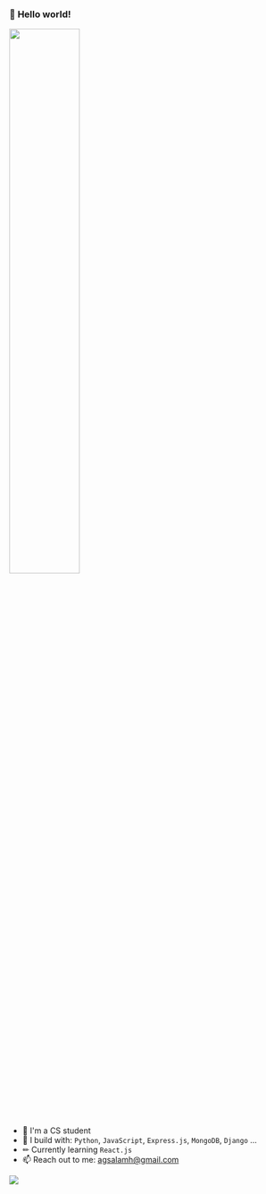 ### 👋 **Hello world!** 
<div>
  <img src="https://media2.giphy.com/media/G3Hu8RMcnHZA2JK6x1/giphy.gif?cid=ecf05e47at8daz8ro4wpspchv2aakykyn5jw7vmyyzhq6jx2&rid=giphy.gif&ct=g" width=50%>
</div>


- 🏢 I'm a CS student
- 🧰 I build with: `Python`, `JavaScript`, `Express.js`, `MongoDB`, `Django` ...
- ✏ Currently learning `React.js`
- 📫 Reach out to me: agsalamh@gmail.com

[<img src="https://img.shields.io/badge/linkedin-%230077B5.svg?&style=for-the-badge&logo=linkedin&logoColor=white" />](https://www.linkedin.com/in/ahmed-gamal-94174b160/)
